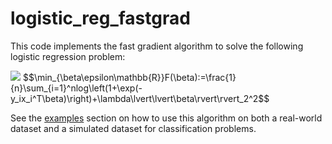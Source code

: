 logistic_reg_fastgrad
=====================

This code implements the fast gradient algorithm to solve the following logistic regression problem:

<img src=https://github.com/drjordy66/logistic_reg_fastgrad/blob/master/images/problem.PNG>
$$\min_{\beta\epsilon\mathbb{R}}F(\beta):=\frac{1}{n}\sum_{i=1}^nlog\left(1+\exp(-y_ix_i^T\beta)\right)+\lambda\lvert\lvert\beta\rvert\rvert_2^2$$

See the [examples](https://github.com/drjordy66/logistic_reg_fastgrad/tree/master/examples) section on how to use this algorithm on both a real-world dataset and a simulated dataset for classification problems.